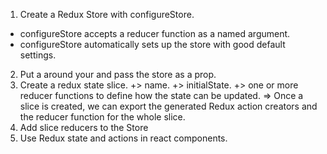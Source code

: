 1. Create a Redux Store with configureStore.

- configureStore accepts a reducer function as a named argument.
- configureStore automatically sets up the store with good default settings.

2. Put a <Provider> around your <App> and pass the store as a prop.
3. Create a redux state slice.
   +> name.
   +> initialState.
   +> one or more reducer functions to define how the state can be updated.
   => Once a slice is created, we can export the generated Redux action creators and the reducer function for the whole slice.
4. Add slice reducers to the Store
5. Use Redux state and actions in react components.
